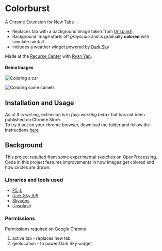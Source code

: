 # Colorburst
A Chrome Extension for New Tabs
- Replaces tab with a background image taken from [Unsplash](www.unsplash.com).  
- Background image starts off _greyscale_ and is gradually __colored__ with simulate rainfall.  
- Includes a weather widget powered by [Dark Sky](www.darksky.net) 

Made at the [Recurse Center](www.recurse.com) with [Ryan Yan](https://github.com/apsicle).

#### Demo Images
![Coloring a car](/demo-images/colorburst-car.gif?raw=true)

![Coloring some camels](/demo-images/colorburst-camel.gif?raw=true)

## Installation and Usage
As of this writing, extension is in _fully working beta<_ but has not been published on Chrome Store.  
To try it out on your chrome browser, download the folder and follow the instructions [here](https://developer.chrome.com/extensions/getstarted#unpacked)

## Background 
This project resulted from some [experimental sketches on OpenProcessing](https://www.openprocessing.org/sketch/397165).  
Code in this project features improvements in how images get colored and how circles are drawn.

### Libraries and tools used
- [P5.js](http://p5js.org/)
- [Dark Sky API](https://darksky.net/dev/)
- [Skycons](https://darkskyapp.github.io/skycons/)
- [Unsplash](https://source.unsplash.com/)

### Permissions
Permissions required on Google Chrome
1. active tab - replaces new tab
2. geolocation - to power Dark Sky widget

